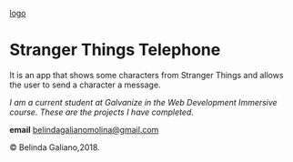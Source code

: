 [logo](https://github.com/belinda-galiano/projects/blob/master/api-drills/version-1/stranger-things.png)

# Stranger Things Telephone

It is an app that shows some characters from Stranger Things and allows the user to send a character a message.
 
 *I am a current student at Galvanize in the Web Development Immersive course. These are the projects I have completed.*
 
 **email** belindagalianomolina@gmail.com
 
 © Belinda Galiano,2018.
